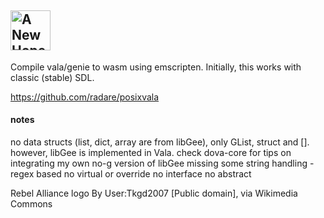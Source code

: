 ## <img title="A New Hope" src="https://upload.wikimedia.org/wikipedia/commons/2/2a/Rebel_Alliance_logo.svg" width="64">

Compile vala/genie to wasm using emscripten. 
Initially, this works with classic (stable) SDL. 

https://github.com/radare/posixvala

#### notes
no data structs (list, dict, array are from libGee), only GList, struct and [].
however, libGee is implemented in Vala. check dova-core for tips on integrating my own no-g version of libGee
missing some string handling - regex based
no virtual or override
no interface
no abstract




Rebel Alliance logo By User:Tkgd2007 [Public domain], via Wikimedia Commons